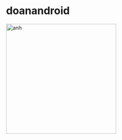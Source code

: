 # doanandroid
<img src="https://firebasestorage.googleapis.com/v0/b/webdesign-132ed.appspot.com/o/0f645faeaab47bea22a5.jpg?alt=media&token=737dbd79-9f1f-42fe-8578-f772cf7c77ce" width="300" alt="anh" />
